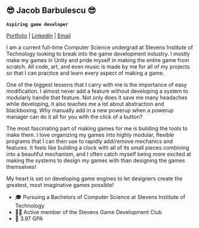 ## 😎 Jacob Barbulescu 😎
**`Aspiring game developer`**

[Portfolio](https://jacobbarbulescu.com) | [LinkedIn](https://www.linkedin.com/in/jacob-barbulescu/) | [Email](jrbarbulescu@gmail.com)

I am a current full-time Computer Science undergrad at Stevens Institute of Technology looking to break into the game development industry. I mostly make my games in Unity and pride myself in making the entire game from scratch. All code, art, and even music is made by me for all of my projects so that I can practice and learn every aspect of making a game.

One of the biggest lessons that I carry with me is the importance of easy modification. I almost never add a feature without developing a system to modularly handle that feature. Not only does it save me many headaches while developing, it also teaches me a lot about abstraction and blackboxing. Why manually add in a new powerup when a powerup manager can do it all for you with the click of a button?

The most fascinating part of making games for me is building the tools to make them. I love organizing my games into highly modular, flexible programs that I can then use to rapidly add/remove mechanics and features. It feels like building a clock with all of its small pieces combining into a beautiful mechanism, and I often catch myself being more excited at making the systems to design my games with than designing the games themselves!

My heart is set on developing game engines to let designers create the greatest, most imaginative games possible!

- 🎓 Pursuing a Bachelors of Computer Science at Stevens Institute of Technology
- 👨‍💻 Active member of the Stevens Game Development Club
- 🧠 3.97 GPA
